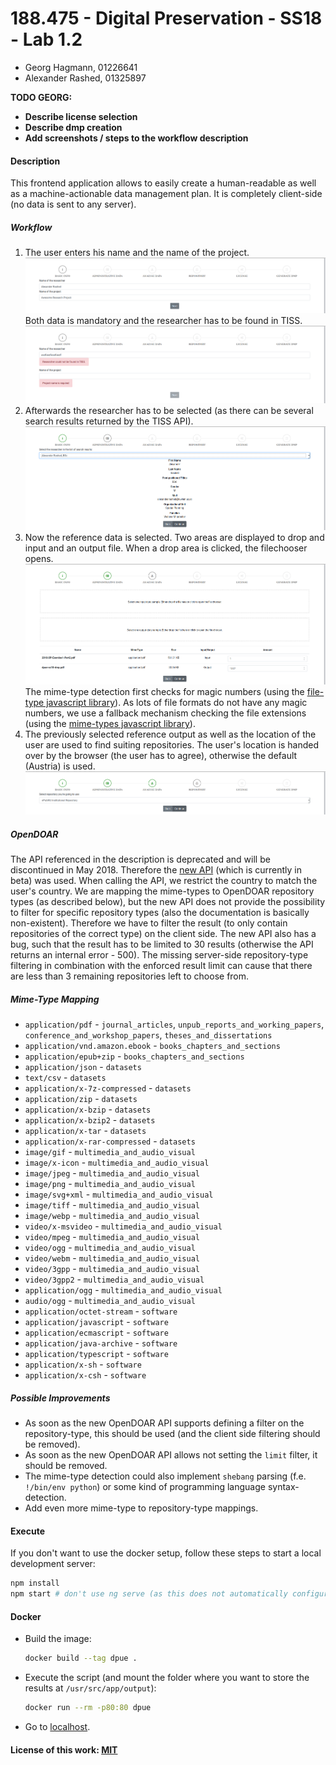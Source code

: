 # 188.475 - Digital Preservation - SS18 - Lab 1.2

- Georg Hagmann, 01226641
- Alexander Rashed, 01325897

**TODO GEORG:**
- **Describe license selection**
- **Describe dmp creation**
- **Add screenshots / steps to the workflow description**

#### Description

This frontend application allows to easily create a human-readable as well as a machine-actionable data management plan.
It is completely client-side (no data is sent to any server).

##### Workflow
1. The user enters his name and the name of the project.
   ![Step 1](1.png)
   Both data is mandatory and the researcher has to be found in TISS.
   ![Step 1 - Failed validation](1-validation.png)
2. Afterwards the researcher has to be selected (as there can be several search results returned by the TISS API).
   ![Step 2](2.png)
3. Now the reference data is selected. Two areas are displayed to drop and input and an output file.
   When a drop area is clicked, the filechooser opens. 
   ![Step 3](3.png)
   The mime-type detection first checks for magic numbers (using the [file-type javascript library](https://github.com/sindresorhus/file-type)).
   As lots of file formats do not have any magic numbers, we use a fallback mechanism checking the file extensions (using the [mime-types javascript library](https://github.com/jshttp/mime-types)).
4. The previously selected reference output as well as the location of the user are used to find suiting repositories.
   The user's location is handed over by the browser (the user has to agree), otherwise the default (Austria) is used.
   ![Step 4](4.png)

##### OpenDOAR
The API referenced in the description is deprecated and will be discontinued in May 2018. Therefore the [new API](http://v2.opendoar.sherpa.ac.uk/api.html) (which is currently in beta) was used.
When calling the API, we restrict the country to match the user's country. 
We are mapping the mime-types to OpenDOAR repository types (as described below), but the new API does not provide the possibility to filter for specific repository types (also the documentation is basically non-existent).
Therefore we have to filter the result (to only contain repositories of the correct type) on the client side. 
The new API also has a bug, such that the result has to be limited to 30 results (otherwise the API returns an internal error - 500).
The missing server-side repository-type filtering in combination with the enforced result limit can cause that there are less than 3 remaining repositories left to choose from.

##### Mime-Type Mapping
- `application/pdf` - `journal_articles`, `unpub_reports_and_working_papers`, `conference_and_workshop_papers`, `theses_and_dissertations`
- `application/vnd.amazon.ebook` - `books_chapters_and_sections`
- `application/epub+zip` - `books_chapters_and_sections`
- `application/json` - `datasets`
- `text/csv` - `datasets`
- `application/x-7z-compressed` - `datasets`
- `application/zip` - `datasets`
- `application/x-bzip` - `datasets`
- `application/x-bzip2` - `datasets`
- `application/x-tar` - `datasets`
- `application/x-rar-compressed` - `datasets`
- `image/gif` - `multimedia_and_audio_visual`
- `image/x-icon` - `multimedia_and_audio_visual`
- `image/jpeg` - `multimedia_and_audio_visual`
- `image/png` - `multimedia_and_audio_visual`
- `image/svg+xml` - `multimedia_and_audio_visual`
- `image/tiff` - `multimedia_and_audio_visual`
- `image/webp` - `multimedia_and_audio_visual`
- `video/x-msvideo` - `multimedia_and_audio_visual`
- `video/mpeg` - `multimedia_and_audio_visual`
- `video/ogg` - `multimedia_and_audio_visual`
- `video/webm` - `multimedia_and_audio_visual`
- `video/3gpp` - `multimedia_and_audio_visual`
- `video/3gpp2` - `multimedia_and_audio_visual`
- `application/ogg` - `multimedia_and_audio_visual`
- `audio/ogg` - `multimedia_and_audio_visual`
- `application/octet-stream` - `software`
- `application/javascript` - `software`
- `application/ecmascript` - `software`
- `application/java-archive` - `software`
- `application/typescript` - `software`
- `application/x-sh` - `software`
- `application/x-csh` - `software`


##### Possible Improvements
- As soon as the new OpenDOAR API supports defining a filter on the repository-type, this should be used (and the client side filtering should be removed).
- As soon as the new OpenDOAR API allows not setting the `limit` filter, it should be removed.
- The mime-type detection could also implement `shebang` parsing (f.e. `!/bin/env python`) or some kind of programming language syntax-detection.
- Add even more mime-type to repository-type mappings.


#### Execute

If you don't want to use the docker setup, follow these steps to start a local development server:
```bash
npm install
npm start # don't use ng serve (as this does not automatically configure the API proxy configuration)
```

#### Docker

- Build the image:
  ```bash
  docker build --tag dpue .
  ```
- Execute the script (and mount the folder where you want to store the results at `/usr/src/app/output`):
  ```bash
  docker run --rm -p80:80 dpue
  ```
- Go to [localhost](http://localhost:80).

#### License of this work: [MIT](https://opensource.org/licenses/MIT)
